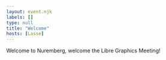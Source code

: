```yaml
---
layout: event.njk
labels: []
type: null
title: "Welcome"
hosts: [Lasse]
---
```


Welcome to Nuremberg, welcome the Libre Graphics Meeting!
